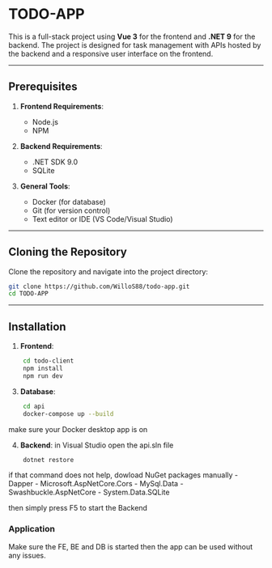 # TODO-APP

This is a full-stack project using **Vue 3** for the frontend and **.NET 9** for the backend.
The project is designed for task management with APIs hosted by the backend and a responsive user interface on the frontend.

---

## Prerequisites

1. **Frontend Requirements**:
   - Node.js
   - NPM

2. **Backend Requirements**:
   - .NET SDK 9.0
   - SQLite

3. **General Tools**:
   - Docker (for database)
   - Git (for version control)
   - Text editor or IDE (VS Code/Visual Studio)

---

## Cloning the Repository

Clone the repository and navigate into the project directory:

```bash
git clone https://github.com/WilloS88/todo-app.git
cd TODO-APP
```

---

## Installation
1. **Frontend**:
```bash
    cd todo-client
    npm install
    npm run dev
```

3. **Database**:
```bash
    cd api
    docker-compose up --build
```
make sure your Docker desktop app is on

4. **Backend**:
in Visual Studio open the api.sln file
```bash
    dotnet restore
```
if that command does not help, dowload NuGet packages manually
    - Dapper 
    - Microsoft.AspNetCore.Cors 
    - MySql.Data 
    - Swashbuckle.AspNetCore 
    - System.Data.SQLite

then simply press F5 to start the Backend


### Application

Make sure the FE, BE and DB is started then the app can be used without any issues.
